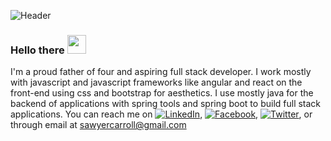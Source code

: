 ![Header](https://i.imgur.com/GppbiXE.png "Header")

### Hello there <img src="https://raw.githubusercontent.com/MartinHeinz/MartinHeinz/master/wave.gif" width="30px">

I'm a proud father of four and aspiring full stack developer.  I work mostly with javascript and javascript frameworks like angular and react on the front-end using css and bootstrap for aesthetics.  I use mostly java for the backend of applications with spring tools and spring boot to build full stack applications.  You can reach me on [![LinkedIn][3.1]][linkedin], [![Facebook][1.1]][facebook], [![Twitter][2.1]][twitter], or through email at sawyercarroll@gmail.com 

<!--
**Number279/Number279** is a ✨ _special_ ✨ repository because its `README.md` (this file) appears on your GitHub profile.

<a href="https://github.com/Number279/Number279">
<img align="center" src="https://github-readme-stats.vercel.app/api/top-langs/?username=Number279&hide=html&title_color=ffffff&text_color=c9cacc&icon_color=2bbc8a&bg_color=1d1f21" />
  </a>
  
  <!---Links --->
  [facebook]: https://www.facebook.com/sawyer.carroll.7
  [twitter]: https://twitter.com/SawyerCarroll3
  [linkedin]: https://www.linkedin.com/in/sawyer-carroll-240634206/
  
   <!---Icons --->
   
   [1.1]:  https://i.imgur.com/aqZtGNJ.png
   [2.1]: https://i.imgur.com/YevSeVs.png
   [3.1]: https://i.imgur.com/4pIDj6t.png
   
